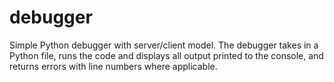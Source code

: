 # debugger

Simple Python debugger with server/client model. The debugger takes in a Python file, runs the code and displays all output printed to the console, and returns errors with line numbers where applicable.


